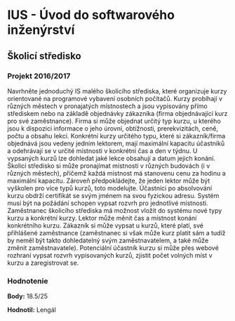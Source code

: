 # IUS - Úvod do softwarového inženýrství

## Školicí středisko

### Projekt 2016/2017

Navrhněte jednoduchý IS malého školicího střediska, které organizuje kurzy orientované na programové vybavení osobních počítačů. Kurzy probíhají v různých městech v pronajatých místnostech a jsou vypisovány přímo střediskem nebo na základě objednávky zákazníka (firma objednávající kurz pro své zaměstnance). Firma si může objednat určitý typ kurzu, u kterého jsou k dispozici informace o jeho úrovni, obtížnosti, prerekvizitách, ceně, počtu a obsahu lekcí. Konkrétní kurzy určitého typu, které si zákazník/firma objednává jsou vedeny jedním lektorem, mají maximální kapacitu účastníků a odehrávají se v určité místnosti v konkrétní čas a den v týdnu. U vypsaných kurzů lze dohledat jaké lekce obsahují a datum jejich konání. Školicí středisko si může pronajímat místnosti v různých budovách (i v různých městech), přičemž každá místnost má stanovenu cenu za hodinu a maximální kapacitu. Zároveň předpokládejte, že jeden lektor může být vyškolen pro více typů kurzů, toto modelujte. Účastníci po absolvování kurzu obdrží certifikát se svým jménem na svou fyzickou adresu. Systém musí být na požádání schopen vypsat rozvrh pro jednotlivé místnosti. Zaměstnanec školicího střediska má možnost vložit do systému nové typy kurzu a konkrétní kurzy. Lektor může měnit čas a místnost konání konkrétního kurzu. Zákazník si může vypsat u kurzů, které platí, své přihlášené zaměstnance (zaměstnanec si však může kurz platit sám a tudíž by neměl být takto dohledatelný svým zaměstnavatelem, a také může změnit zaměstnavatele). Potenciální účastník kurzu si může přes webové rozhraní vypsat rozvrh vypisovaných kurzů, zjistit počet volných míst v kurzu a zaregistrovat se.

### Hodnotenie

**Body:** 18.5/25

**Hodnotil:** Lengál
